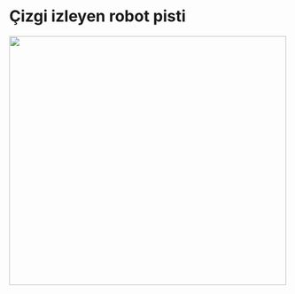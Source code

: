 # Çizgi izleyen robot pisti
<img src="https://media.discordapp.net/attachments/770696697936347207/842839237174362122/fdb0f78e-d8bf-48ee-8e8c-9dfa7eb8eddc.jpg?width=666&height=666" align="center" width="500" height="450">
